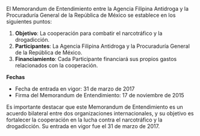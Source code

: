 El Memorandum de Entendimiento entre la Agencia Filipina Antidroga y la Procuraduría General de la República de México se establece en los siguientes puntos:

1. **Objetivo**: La cooperación para combatir el narcotráfico y la drogadicción.
2. **Participantes**: La Agencia Filipina Antidroga y la Procuraduría General de la República de México.
3. **Financiamiento**: Cada Participante financiará sus propios gastos relacionados con la cooperación.

**Fechas**

* Fecha de entrada en vigor: 31 de marzo de 2017
* Firma del Memorandum de Entendimiento: 17 de noviembre de 2015

Es importante destacar que este Memorandum de Entendimiento es un acuerdo bilateral entre dos organizaciones internacionales, y su objetivo es fortalecer la cooperación en la lucha contra el narcotráfico y la drogadicción. Su entrada en vigor fue el 31 de marzo de 2017.